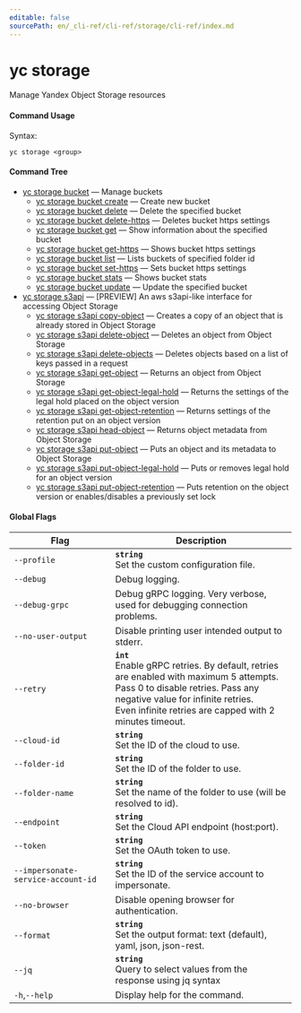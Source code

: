 ```yaml
---
editable: false
sourcePath: en/_cli-ref/cli-ref/storage/cli-ref/index.md
---
```


# yc storage

Manage Yandex Object Storage resources

#### Command Usage

Syntax: 

`yc storage <group>`

#### Command Tree

- [yc storage bucket](bucket/index.md) — Manage buckets
	- [yc storage bucket create](bucket/create.md) — Create new bucket
	- [yc storage bucket delete](bucket/delete.md) — Delete the specified bucket
	- [yc storage bucket delete-https](bucket/delete-https.md) — Deletes bucket https settings
	- [yc storage bucket get](bucket/get.md) — Show information about the specified bucket
	- [yc storage bucket get-https](bucket/get-https.md) — Shows bucket https settings
	- [yc storage bucket list](bucket/list.md) — Lists buckets of specified folder id
	- [yc storage bucket set-https](bucket/set-https.md) — Sets bucket https settings
	- [yc storage bucket stats](bucket/stats.md) — Shows bucket stats
	- [yc storage bucket update](bucket/update.md) — Update the specified bucket
- [yc storage s3api](s3api/index.md) — [PREVIEW] An aws s3api-like interface for accessing Object Storage
	- [yc storage s3api copy-object](s3api/copy-object.md) — Creates a copy of an object that is already stored in Object Storage
	- [yc storage s3api delete-object](s3api/delete-object.md) — Deletes an object from Object Storage
	- [yc storage s3api delete-objects](s3api/delete-objects.md) — Deletes objects based on a list of keys passed in a request
	- [yc storage s3api get-object](s3api/get-object.md) — Returns an object from Object Storage
	- [yc storage s3api get-object-legal-hold](s3api/get-object-legal-hold.md) — Returns the settings of the legal hold placed on the object version
	- [yc storage s3api get-object-retention](s3api/get-object-retention.md) — Returns settings of the retention put on an object version
	- [yc storage s3api head-object](s3api/head-object.md) — Returns object metadata from Object Storage
	- [yc storage s3api put-object](s3api/put-object.md) — Puts an object and its metadata to Object Storage
	- [yc storage s3api put-object-legal-hold](s3api/put-object-legal-hold.md) — Puts or removes legal hold for an object version
	- [yc storage s3api put-object-retention](s3api/put-object-retention.md) — Puts retention on the object version or enables/disables a previously set lock

#### Global Flags

| Flag | Description |
|----|----|
|`--profile`|<b>`string`</b><br/>Set the custom configuration file.|
|`--debug`|Debug logging.|
|`--debug-grpc`|Debug gRPC logging. Very verbose, used for debugging connection problems.|
|`--no-user-output`|Disable printing user intended output to stderr.|
|`--retry`|<b>`int`</b><br/>Enable gRPC retries. By default, retries are enabled with maximum 5 attempts.<br/>Pass 0 to disable retries. Pass any negative value for infinite retries.<br/>Even infinite retries are capped with 2 minutes timeout.|
|`--cloud-id`|<b>`string`</b><br/>Set the ID of the cloud to use.|
|`--folder-id`|<b>`string`</b><br/>Set the ID of the folder to use.|
|`--folder-name`|<b>`string`</b><br/>Set the name of the folder to use (will be resolved to id).|
|`--endpoint`|<b>`string`</b><br/>Set the Cloud API endpoint (host:port).|
|`--token`|<b>`string`</b><br/>Set the OAuth token to use.|
|`--impersonate-service-account-id`|<b>`string`</b><br/>Set the ID of the service account to impersonate.|
|`--no-browser`|Disable opening browser for authentication.|
|`--format`|<b>`string`</b><br/>Set the output format: text (default), yaml, json, json-rest.|
|`--jq`|<b>`string`</b><br/>Query to select values from the response using jq syntax|
|`-h`,`--help`|Display help for the command.|
